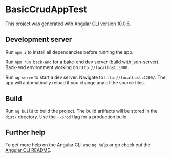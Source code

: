 # BasicCrudAppTest

This project was generated with [Angular CLI](https://github.com/angular/angular-cli) version 10.0.6.

## Development server

Run `npm i` to install all dependancies before running the app.

Run `npm run back-end` for a bakc-end dev server (build with json-server). Back-end environment working on `http://localhost:3000`.

Run `ng serve` to start a dev server. Navigate to `http://localhost:4200/`. The app will automatically reload if you change any of the source files.

## Build

Run `ng build` to build the project. The build artifacts will be stored in the `dist/` directory. Use the `--prod` flag for a production build.

## Further help

To get more help on the Angular CLI use `ng help` or go check out the [Angular CLI README](https://github.com/angular/angular-cli/blob/master/README.md).
